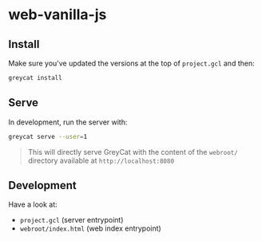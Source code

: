 # web-vanilla-js

## Install
Make sure you've updated the versions at the top of `project.gcl` and then:
```sh
greycat install
```

## Serve
In development, run the server with:
```sh
greycat serve --user=1
```

> This will directly serve GreyCat with the content of the `webroot/` directory available at `http://localhost:8080`


## Development
Have a look at:
- `project.gcl` (server entrypoint)
- `webroot/index.html` (web index entrypoint)
